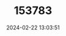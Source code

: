 ---
title: "153783"
category: "Cambarus acuminatus"
draft: false
date: 2024-02-22 13:03:51
languages:
  English: ["Acuminate Crayfish"]
---